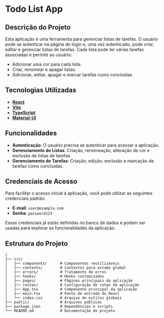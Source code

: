 # Todo List App

## Descrição do Projeto

Esta aplicação é uma ferramenta para gerenciar listas de tarefas. O usuário pode se autenticar na página de login e, uma vez autenticado, pode criar, editar e gerenciar listas de tarefas. Cada lista pode ter várias tarefas associadas e permite ao usuário:

- Adicionar uma cor para cada lista.
- Criar, renomear e apagar listas.
- Adicionar, editar, apagar e marcar tarefas como concluídas.

## Tecnologias Utilizadas

- **[React](https://reactjs.org/)**
- **[Vite](https://vitejs.dev/)**
- **[TypeScript](https://www.typescriptlang.org/)**
- **[Material-UI](https://mui.com/)**

## Funcionalidades

- **Autenticação**: O usuário precisa se autenticar para acessar a aplicação.
- **Gerenciamento de Listas**: Criação, renomeação, alteração de cor e exclusão de listas de tarefas.
- **Gerenciamento de Tarefas**: Criação, edição, exclusão e marcação de tarefas como concluídas.

## Credenciais de Acesso

Para facilitar o acesso inicial à aplicação, você pode utilizar as seguintes credenciais padrão:

- **E-mail**: `user@example.com`
- **Senha**: `password123`

Essas credenciais já estão definidas no banco de dados e podem ser usadas para explorar as funcionalidades da aplicação.

## Estrutura do Projeto

```plaintext
/
├── src/
│   ├── components/      # Componentes reutilizáveis
│   ├── contexts/        # Contextos para estado global
│   ├── errors/          # Tratamento de erros
│   ├── hooks/           # Hooks customizados
│   ├── pages/           # Páginas principais da aplicação
│   ├── routes/          # Configuração de rotas da aplicação
│   ├── App.tsx          # Componente principal da aplicação
│   ├── main.tsx         # Ponto de entrada do React
│   └── index.css        # Arquivo de estilos globais
├── public/              # Arquivos públicos
├── package.json         # Dependências e scripts
└── README.md            # Documentação do projeto
```
